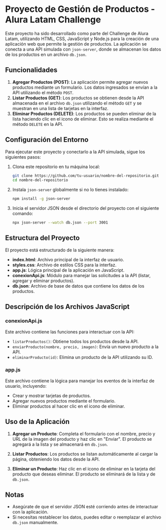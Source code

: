 # Proyecto de Gestión de Productos - Alura Latam Challenge

Este proyecto ha sido desarrollado como parte del Challenge de Alura Latam, utilizando HTML, CSS, JavaScript y Node.js para la creación de una aplicación web que permite la gestión de productos. La aplicación se conecta a una API simulada con `json-server`, donde se almacenan los datos de los productos en un archivo `db.json`.

## Funcionalidades

1. **Agregar Productos (POST)**: La aplicación permite agregar nuevos productos mediante un formulario. Los datos ingresados se envían a la API utilizando el método `POST`.
2. **Listar Productos (GET)**: Los productos se obtienen desde la API almacenada en el archivo `db.json` utilizando el método `GET` y se muestran en una lista de tarjetas en la interfaz.
3. **Eliminar Productos (DELETE)**: Los productos se pueden eliminar de la lista haciendo clic en el icono de eliminar. Esto se realiza mediante el método `DELETE` en la API.

## Configuración del Entorno

Para ejecutar este proyecto y conectarlo a la API simulada, sigue los siguientes pasos:

1. Clona este repositorio en tu máquina local:
    ```sh
    git clone https://github.com/tu-usuario/nombre-del-repositorio.git
    cd nombre-del-repositorio
    ```

2. Instala `json-server` globalmente si no lo tienes instalado:
    ```sh
    npm install -g json-server
    ```

3. Inicia el servidor JSON desde el directorio del proyecto con el siguiente comando:
    ```sh
    npx json-server --watch db.json --port 3001
    ```

## Estructura del Proyecto

El proyecto está estructurado de la siguiente manera:

- **index.html**: Archivo principal de la interfaz de usuario.
- **styles.css**: Archivo de estilos CSS para la interfaz.
- **app.js**: Lógica principal de la aplicación en JavaScript.
- **conexionApi.js**: Módulo para manejar las solicitudes a la API (listar, agregar y eliminar productos).
- **db.json**: Archivo de base de datos que contiene los datos de los productos.

## Descripción de los Archivos JavaScript

### conexionApi.js

Este archivo contiene las funciones para interactuar con la API:

- `listarProductos()`: Obtiene todos los productos desde la API.
- `enviarProducto(nombre, precio, imagen)`: Envía un nuevo producto a la API.
- `eliminarProducto(id)`: Elimina un producto de la API utilizando su ID.

### app.js

Este archivo contiene la lógica para manejar los eventos de la interfaz de usuario, incluyendo:

- Crear y mostrar tarjetas de productos.
- Agregar nuevos productos mediante el formulario.
- Eliminar productos al hacer clic en el icono de eliminar.

## Uso de la Aplicación

1. **Agregar un Producto**: Completa el formulario con el nombre, precio y URL de la imagen del producto y haz clic en "Enviar". El producto se agregará a la lista y se almacenará en `db.json`.

2. **Listar Productos**: Los productos se listan automáticamente al cargar la página, obteniendo los datos desde la API.

3. **Eliminar un Producto**: Haz clic en el icono de eliminar en la tarjeta del producto que deseas eliminar. El producto se eliminará de la lista y de `db.json`.

## Notas

- Asegúrate de que el servidor JSON esté corriendo antes de interactuar con la aplicación.
- Si necesitas restablecer los datos, puedes editar o reemplazar el archivo `db.json` manualmente.
